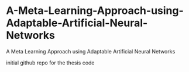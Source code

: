 # A-Meta-Learning-Approach-using-Adaptable-Artificial-Neural-Networks
A Meta Learning Approach using Adaptable Artificial Neural Networks

initial github repo for the thesis code
